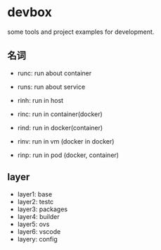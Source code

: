 # devbox

some tools and project examples for development.

## 名词
- runc: run about container
- runs: run about service

- rinh: run in host
- rinc: run in container(docker)
- rind: run in docker(container)
- rinv: run in vm  (docker in docker)

- rinp: run in pod (docker, container)


## layer
- layer1: base
- layer2: testc
- layer3: packages
- layer4: builder
- layer5: ovs
- layer6: vscode
- layery: config

